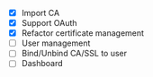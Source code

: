 - [x] Import CA
- [x] Support OAuth
- [x] Refactor certificate management
- [ ] User management
- [ ] Bind/Unbind CA/SSL to user
- [ ] Dashboard
